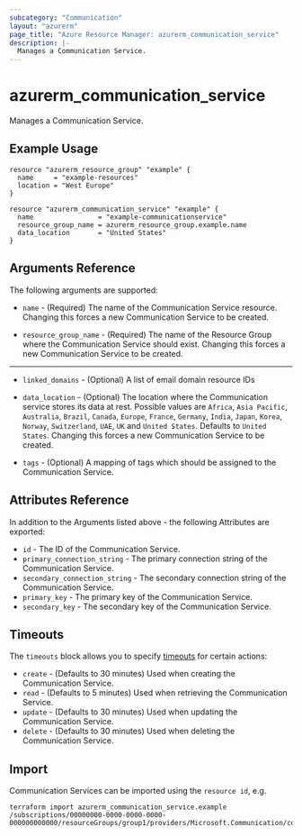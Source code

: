 ```yaml
---
subcategory: "Communication"
layout: "azurerm"
page_title: "Azure Resource Manager: azurerm_communication_service"
description: |-
  Manages a Communication Service.
---
```


# azurerm_communication_service

Manages a Communication Service.

## Example Usage

```hcl
resource "azurerm_resource_group" "example" {
  name     = "example-resources"
  location = "West Europe"
}

resource "azurerm_communication_service" "example" {
  name                = "example-communicationservice"
  resource_group_name = azurerm_resource_group.example.name
  data_location       = "United States"
}
```

## Arguments Reference

The following arguments are supported:

* `name` - (Required) The name of the Communication Service resource. Changing this forces a new Communication Service to be created.

* `resource_group_name` - (Required) The name of the Resource Group where the Communication Service should exist. Changing this forces a new Communication Service to be created.

---

* `linked_domains` - (Optional) A list of email domain resource IDs

* `data_location` - (Optional) The location where the Communication service stores its data at rest. Possible values are `Africa`, `Asia Pacific`, `Australia`, `Brazil`, `Canada`, `Europe`, `France`, `Germany`, `India`, `Japan`, `Korea`, `Norway`, `Switzerland`, `UAE`, `UK` and `United States`. Defaults to `United States`. Changing this forces a new Communication Service to be created.

* `tags` - (Optional) A mapping of tags which should be assigned to the Communication Service.

## Attributes Reference

In addition to the Arguments listed above - the following Attributes are exported:

* `id` - The ID of the Communication Service.
* `primary_connection_string` - The primary connection string of the Communication Service.
* `secondary_connection_string` - The secondary connection string of the Communication Service.
* `primary_key` - The primary key of the Communication Service.
* `secondary_key` - The secondary key of the Communication Service.

## Timeouts

The `timeouts` block allows you to specify [timeouts](https://www.terraform.io/language/resources/syntax#operation-timeouts) for certain actions:

* `create` - (Defaults to 30 minutes) Used when creating the Communication Service.
* `read` - (Defaults to 5 minutes) Used when retrieving the Communication Service.
* `update` - (Defaults to 30 minutes) Used when updating the Communication Service.
* `delete` - (Defaults to 30 minutes) Used when deleting the Communication Service.

## Import

Communication Services can be imported using the `resource id`, e.g.

```shell
terraform import azurerm_communication_service.example /subscriptions/00000000-0000-0000-0000-000000000000/resourceGroups/group1/providers/Microsoft.Communication/communicationServices/communicationService1
```
